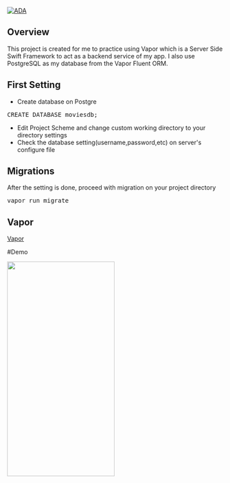 [![ADA](https://img.shields.io/badge/Vapor-4.0-blue)]()

## Overview
This project is created for me to practice using Vapor which is a Server Side Swift Framework to act as a backend service of my app. I also use PostgreSQL as my database from the Vapor Fluent ORM.


##  First Setting
* Create database on Postgre
<pre>CREATE DATABASE moviesdb;</pre>

* Edit Project Scheme and change custom working directory to your directory settings
* Check the database setting(username,password,etc) on server's configure file

## Migrations
After the setting is done, proceed with migration on your project directory
<pre>vapor run migrate</pre>

## Vapor
[Vapor](https://vapor.codes)


#Demo

<img src="MovieAppVapor/appPreview/appPreview.gif" width=250 height=500>
